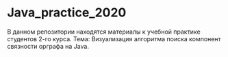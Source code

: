 # Java_practice_2020
В данном репозитории находятся материалы к учебной практике студентов 2-го курса.
Тема: Визуализация алгоритма поиска компонент связности орграфа на Java.
